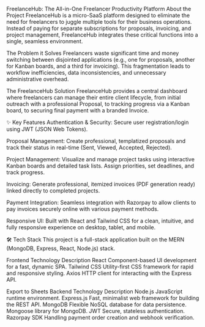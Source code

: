 FreelanceHub: The All-in-One Freelancer Productivity Platform
About the Project
FreelanceHub is a micro-SaaS platform designed to eliminate the need for freelancers to juggle multiple tools for their business operations. Instead of paying for separate subscriptions for proposals, invoicing, and project management, FreelanceHub integrates these critical functions into a single, seamless environment.

The Problem it Solves
Freelancers waste significant time and money switching between disjointed applications (e.g., one for proposals, another for Kanban boards, and a third for invoicing). This fragmentation leads to workflow inefficiencies, data inconsistencies, and unnecessary administrative overhead.

The FreelanceHub Solution
FreelanceHub provides a central dashboard where freelancers can manage their entire client lifecycle, from initial outreach with a professional Proposal, to tracking progress via a Kanban board, to securing final payment with a branded Invoice.

✨ Key Features
Authentication & Security: Secure user registration/login using JWT (JSON Web Tokens).

Proposal Management: Create professional, templatized proposals and track their status in real-time (Sent, Viewed, Accepted, Rejected).

Project Management: Visualize and manage project tasks using interactive Kanban boards and detailed task lists. Assign priorities, set deadlines, and track progress.

Invoicing: Generate professional, itemized invoices (PDF generation ready) linked directly to completed projects.

Payment Integration: Seamless integration with Razorpay to allow clients to pay invoices securely online with various payment methods.

Responsive UI: Built with React and Tailwind CSS for a clean, intuitive, and fully responsive experience on desktop, tablet, and mobile.

🛠️ Tech Stack
This project is a full-stack application built on the MERN (MongoDB, Express, React, Node.js) stack.

Frontend
Technology	Description
React	Component-based UI development for a fast, dynamic SPA.
Tailwind CSS	Utility-first CSS framework for rapid and responsive styling.
Axios	HTTP client for interacting with the Express API.

Export to Sheets
Backend
Technology	Description
Node.js	JavaScript runtime environment.
Express.js	Fast, minimalist web framework for building the REST API.
MongoDB	Flexible NoSQL database for data persistence.
Mongoose library for MongoDB.
JWT	Secure, stateless authentication.
Razorpay SDK	Handling payment order creation and webhook verification.
